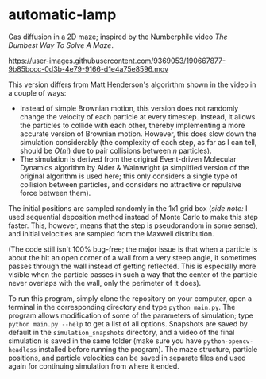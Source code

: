 # automatic-lamp
Gas diffusion in a 2D maze; inspired by the Numberphile video _The Dumbest Way To Solve A Maze_.

https://user-images.githubusercontent.com/9369053/190667877-9b85bccc-0d3b-4e79-9166-d1e4a75e8596.mov

This version differs from Matt Henderson's algorirthm shown in the video in a couple of ways:

 - Instead of simple Brownian motion, this version does not randomly change the velocity of each particle at every timestep. Instead, it allows the particles to collide with each other, thereby implementing a more accurate version of Brownian motion. However, this does slow down the simulation considerably (the complexity of each step, as far as I can tell, should be $O(n!)$ due to pair collisions between $n$ particles).
 - The simulation is derived from the original Event-driven Molecular Dynamics algorithm by Alder & Wainwright (a simplified version of the original algorithm is used here; this only considers a single type of collision between particles, and considers no attractive or repulsive force between them).
 
 The initial positions are sampled randomly in the 1x1 grid box (_side note:_ I used sequential deposition method instead of Monte Carlo to make this step faster. This, however, means that the step is pseudorandom in some sense), and initial velocities are sampled from the Maxwell distribution.
 
 (The code still isn't 100% bug-free; the major issue is that when a particle is about the hit an open corner of a wall from a very steep angle, it sometimes passes through the wall instead of getting reflected. This is especially more visible when the particle passes in such a way that the center of the particle never overlaps with the wall, only the perimeter of it does).

To run this program, simply clone the repository on your computer, open a terminal in the corresponding directory and type `python main.py`. The program allows modification of some of the parameters of simulation; type `python main.py --help` to get a list of all options. Snapshots are saved by default in the `simulation_snapshots` directory, and a video of the final simulation is saved in the same folder (make sure you have `python-opencv-headless` installed before running the program). The maze structure, particle positions, and particle velocities can be saved in separate files and used again for continuing simulation from where it ended.
